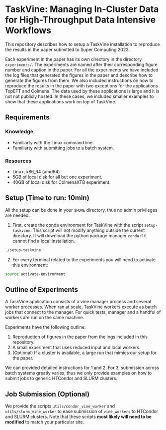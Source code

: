 # TaskVine: Managing In-Cluster Data for High-Throughput Data Intensive Workflows

This repository describes how to setup a TaskVine installation to reproduce the
results in the paper submitted to Super Computing 2023.

Each experiment in the paper has its own directory in the directory
`experiments/`. The experiments are named after their corresponding figure
number and caption in the paper. For all the experiments we have included the
log files that generated the figures in the paper and describe how to generate
the figures from them. We also included instructions on how to reproduce the
results in the paper with two exceptions for the applications TopEFT and
Colmena. The data used by these applications is large and it is not not
publicly hosted. In these cases, we included smaller examples to show that
these applications work on top of TaskVine.

## Requirements

### Knowledge

- Familiarty with the Linux command line.
- Familiarty with submitting jobs to a batch system.

### Resources

- Linux, x86\_64 (amd64)
- 5GB of local disk for all but one experiment.
- 40GB of local disk for ColmenaXTB experiment.


## Setup (Time to run: 10min)

All the setup can be done in your `$HOME` directory, thus no admin privileges
are needed.

1. First, create the conda environment for TaskVine with the script
   `setup-taskvine`. This script will not modify anything outside the current
   directory. It will download the python package manager `conda` if it cannot
   find a local installation.

```sh
./setup-taskvine
```

2. For every terminal related to the experiments you will need to activate this
   environment:

```sh
source activate-environment
```


## Outline of Experiments

A TaskVine application consists of a vine manager process and several worker
processes. When ran at scale, TaskVine workers execute as batch jobs that
connect to the manager. For quick tests, manager and a handful of workers are
run on the same machine.

Experiments have the following outline:

1. Reproduction of figures in the paper from the logs included in this repository.
2. A small experiment that uses reduced input and local workers.
3. (Optional) If a cluster is available, a large run that mimics our setup for the paper.

We can provided detailed instructions for 1 and 2. For 3, submission across
batch systems greatly varies, thus we only provide examples on how to submit
jobs to generic HTCondor and SLURM clusters.


## Job Submission (Optional)

We provide the scripts `utils/condor_vine_worker` and `utils/slurm_vine_worker`
to ease submission of `vine_workers` to HTCondor and SLURM clusters. Note that
these scripts **most likely will need to be modified** to match your particular
site.


